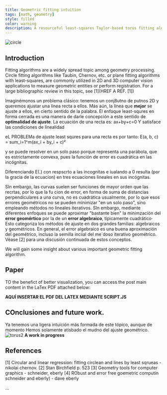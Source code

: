 ```yaml
---
title: Geometric fitting intuition 
tags: [math, geometry]
style: filled
color: warning
description: A resourceful least-squares Taylor-based torus fitting algorithm.
---
```


<!--<img src="../assets/blog_images/2025-01-22-torus-fit/circle.png" alt="circle" width="64" height="64">-->
<img src="../assets/blog_images/2025-01-22-torus-fit/circle.png" alt="circle">

## Introduction

Fitting algorithms are a widely spread topic among geometry processing. Circle fitting algorithms like Taubin, Chernov, etc. or plane fitting algorithms with least-squares, are commonly utilized in 2D and 3D computer vision applications to measure geometric entities or perform registration. For a large bibliographic review in this topic, see [1](HREF A REF. [1])  

Imaginémonos un problema clásico: tenemos un conj8utno de putnos 2D y queremos ajustar una línea recta a ellos. Más aún, la línea que **mejor** se ajuste a ellos, en cierto sentido de la palabra. El enfoque least-squres en forma cerrada es una manera de darle concepción a este sentido de **optimalidad de ajuste**. La ecuación de una recta es:
ax+by+c=0
Y  satisface las condiciones de linealidad

eL PROBLEMa de ajuste least squres para una recta es por tanto:
E(a, b, c) = sum_i=1^m(ax_i + by_i + c)²

y se puede resolver en un solo paso porque representa una parábola, que es estrictamente convexa, pues la función de error es cuadrática en las incógnitas.

Diferenciando E(.) con respscrto a las incognitas e iualando a 0 resulta (por la gracia de la ecuacíon) en tres ecuaciones lineales en sus incógnitas.

SIn embargo, las curvas suelen ser funciones de mayor orden que las recrtas, por lo que la fu cion de error, en forma de suma de distancias perpendiculares a una curva, no es cuadrática usualmente, por lo que esos errores geométricos no se pueden minimizar "en un solo paso", sino empleando métodos no lineales iterativos. SIn embargo, mediante diferentes enfoques se puede aproximar "bastante bien" la minimzación del **error geomértico** por la de un **error algebraico**, típicamente cuadrático· Esto categoriza los métodos de ajuste en dos grandes familias: algebraicos y geométricos. En general, el error algebraico es una buena aproximación del geométrico, incluso la semilla inciial del me´doso iterativo geométrico. Véase [2] para una discusión continuada de estos conceptos.

We will gain some insight about various important geometric fitting algorithm.

## Paper

TO the benefict of better visualization, you can access the post main content in the LaTex PDF attached below:

**AQUÍ INSERTAR EL PDF DEL LATEX MEDIANTE SCRIPT.JS**

## COnclusiones and future work.
Ya tenemos una ligera intuición más formada de este tópico, aunque de momento Hemos solamente atisbado el mudno del ajuste geométrico. 
<img src="../assets/blog_images/2025-01-22-torus-fit/torus2.png" alt="torus2">
__A work in progress__

## References

[1] Circular and linear regression: fitting circlean and lines by least sqrueas -nikolai chernov.
[2] Stan Birchfield p. 523
[3] Geometry tools for computer graphics - schneider, eberly
[4] RObust and error free goemetric computin schneider and eberly) - dave eberly
 
...
